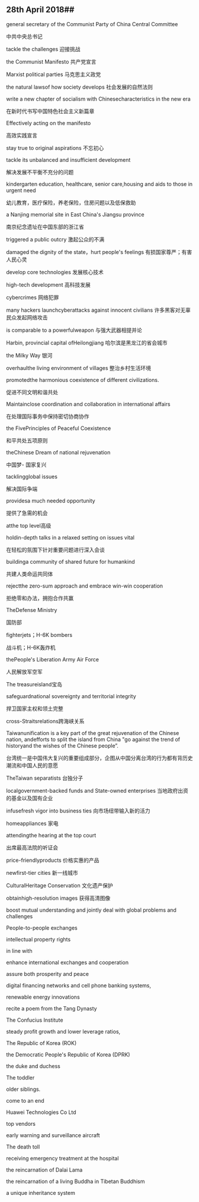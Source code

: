 ##  28th April 2018##



general secretary of the Communist Party of China Central Committee

 中共中央总书记

tackle the challenges 迎接挑战

the Communist Manifesto  共产党宣言

Marxist political parties 马克思主义政党

 the natural lawsof how society develops 社会发展的自然法则

write a new chapter of socialism with Chinesecharacteristics in the new era

在新时代书写中国特色社会主义新篇章

Effectively acting on the manifesto 

高效实践宣言

stay true to original aspirations 不忘初心

tackle its unbalanced and insufficient development

解决发展不平衡不充分的问题

kindergarten education, healthcare, senior care,housing and aids to those in urgent need 

幼儿教育，医疗保险，养老保险，住房问题以及低保救助

 

a Nanjing memorial site in East China's Jiangsu province

南京纪念遗址在中国东部的浙江省

triggered a public outcry 激起公众的不满

damaged the dignity of the state，hurt people's feelings 有损国家尊严；有害人民心灵

develop core technologies 发展核心技术

high-tech development 高科技发展

cybercrimes 网络犯罪

many hackers launchcyberattacks against innocent civilians 许多黑客对无辜民众发起网络攻击

is comparable to a powerfulweapon  与强大武器相提并论

Harbin, provincial capital ofHeilongjiang 哈尔滨是黑龙江的省会城市

the Milky Way 银河

overhaulthe living environment of villages 整治乡村生活环境

promotedthe harmonious coexistence of different civilizations.

促进不同文明和谐共处

Maintainclose coordination and collaboration in international affairs

在处理国际事务中保持密切协商协作

the FivePrinciples of Peaceful Coexistence

和平共处五项原则

theChinese Dream of national rejuvenation

中国梦- 国家复兴

 tacklingglobal issues

解决国际争端

providesa much needed opportunity

提供了急需的机会

 atthe top level高级

holdin-depth talks in a relaxed setting on issues vital 

在轻松的氛围下针对重要问题进行深入会谈

buildinga community of shared future for humankind

共建人类命运共同体

rejectthe zero-sum approach and embrace win-win cooperation

拒绝零和办法，拥抱合作共赢

TheDefense Ministry

国防部

 

fighterjets；H-6K bombers 

战斗机；H-6K轰炸机

thePeople's Liberation Army Air Force

人民解放军空军

The treasureisland宝岛

safeguardnational sovereignty and territorial integrity

捍卫国家主权和领土完整

cross-Straitsrelations跨海峡关系

Taiwanunification is a key part of the great rejuvenation of the Chinese nation, andefforts to split the island from China "go against the trend of historyand the wishes of the Chinese people”.

台湾统一是中国伟大复兴的重要组成部分，企图从中国分离台湾的行为都有背历史潮流和中国人民的意愿

TheTaiwan separatists 台独分子

localgovernment-backed funds and State-owned enterprises 当地政府出资的基金以及国有企业

infusefresh vigor into business ties 向市场纽带输入新的活力

homeappliances 家电

 attendingthe hearing at the top court

出席最高法院的听证会

price-friendlyproducts 价格实惠的产品

newfirst-tier cities 新一线城市

 CulturalHeritage Conservation 文化遗产保护

 obtainhigh-resolution images 获得高清图像

 boost mutual understanding and jointly deal with global problems and challenges

People-to-people exchanges

intellectual property rights

in line with 

enhance international exchanges and cooperation

assure both prosperity and peace

digital financing networks and cell phone banking systems,

renewable energy innovations

 recite a poem from the Tang Dynasty

The Confucius Institute

steady profit growth and lower leverage ratios,

The Republic of Korea (ROK) 

the Democratic People's Republic of Korea (DPRK)

the duke and duchess 

The toddler

older siblings.

come to an end

Huawei Technologies Co Ltd

top vendors

early warning and surveillance aircraft

The death toll

receiving emergency treatment at the hospital

the reincarnation of Dalai Lama

the reincarnation of a living Buddha in Tibetan Buddhism

 a unique inheritance system
